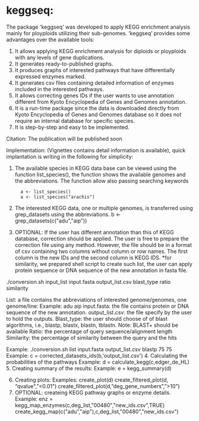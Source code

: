 # keggseq:
The package 'keggseq' was developed to apply KEGG enrichment analysis mainly for ployploids utilizing their sub-genomes. ‘keggseq’ provides some advantages over the available tools:
1. It allows applying KEGG enrichment analysis for diploids or ployploids with any levels of gene duplications.
2. It generates ready-to-published graphs.
3. It produces graphs of interested pathways that have differentially expressed enzymes marked.
4. It generates csv files containing detailed information of enzymes included in the interested pathways.
5. It allows correcting genes IDs if the user wants to use annotation different from Kyoto Encyclopedia of Genes and Genomes annotation.
6. It is a run-time package since the data is downloaded directly from Kyoto Encyclopedia of Genes and Genomes database so it does not require an internal database for specific species.
7. It is step-by-step and easy to be implemented.

Citation: The publication will be published soon

Implementation: (Vignettes contains detail information is available), quick implantation is writing in the following for simplicity: 

1.	The available species in KEGG data base can be viewed using the function list_species(), the function shows the available genomes and the abbreviations. The function allow also passing searching keywords
          
          a <- list_species()
          a <- list_species("arachis")
2.	The interested KEGG data, one or multiple genomes, is transferred using grep_datasets using the abbreviations.
          b <- grep_datasets(c("adu","aip"))
          
3.	OPTIONAL: If the user has different annotation than this of KEGG database, correction should be applied. The user is free to prepare the correction file using any method. However, the file should be in a format of csv containing two columns without column or row names. The first column is the new IDs and the second column is KEGG IDS.
*for similarity, we prepared shell script to create such list, the user can apply protein sequence or DNA sequence of the new annotation in fasta file.

./conversion.sh input_list input.fasta output_list.csv blast_type ratio similarity

List: a file contains the abbreviations of interested genome/genomes, one genome/line:
Example:
adu
aip
input.fasta: the file contains protein or DNA sequence of the new annotation.
output_list.csv: the file specify by the user to hold the outputs.
Blast_type: the user should choose of of blast algorithms, i.e., blastp, blastx, blastn, tblastn.
Note: BLAST+ should be available
Ratio: the percentage of query sequence/alignment length
Similarity: the percentage of similarity between the query and the hits

Example:
./conversion.sh list input.fasta output_list.csv blastp 75 75
Example:
c = corrected_datasets_ids(b,'output_list.csv')
4.	Calculating the probabilities of the pathways 
Example:
d = calculate_kegg(c,edger_de_HL)
5.	Creating summary of the results:
Example:
e = kegg_summary(d)

6.	Creating plots:
Examples:
create_plot(d)
create_filtered_plot(d, “qvalue","<0.01")
create_filtered_plot(d,”deg_gene_numbers”,”>10”)
7.	OPTIONAL: createing KEGG pathway graphs or enzyme details.
Example:
enz = kegg_map_enzymes(c,deg_list,"00480","new_ids.csv",TRUE)
create_kegg_map(c("adu","aip"),c,deg_list,"00480","new_ids.csv")
